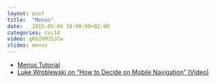 ```yaml
---
layout: post
title:  "Menus"
date:   2015-05-04 18:00:00+02:00
categories: cos14
video: gKbZXMJ5JCw
slides: menus
---
```


* [Menus Tutorial](https://w3c.github.io/wai-tutorials/menus/)
* [Luke Wroblewski on “How to Decide on Mobile Navigation” (Video)](https://www.youtube.com/watch?v=qlEJV_xUu6k&index=19&list=PLg-UKERBljNy2Yem3RJkYL1V70dpzkysC)